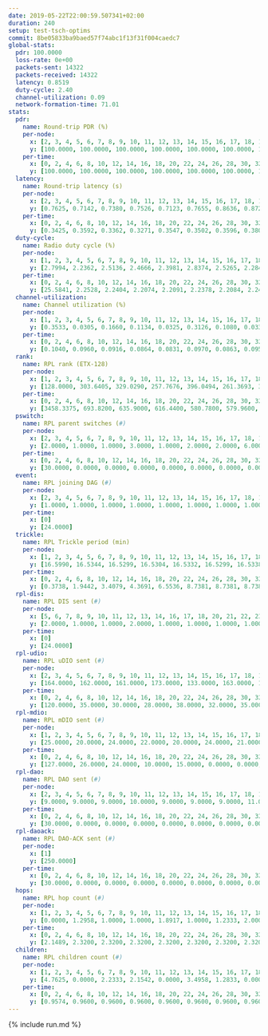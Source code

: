 ```yaml
---
date: 2019-05-22T22:00:59.507341+02:00
duration: 240
setup: test-tsch-optims
commit: 8be05833ba9baed57f74abc1f13f31f004caedc7
global-stats:
  pdr: 100.0000
  loss-rate: 0e+00
  packets-sent: 14322
  packets-received: 14322
  latency: 0.8519
  duty-cycle: 2.40
  channel-utilization: 0.09
  network-formation-time: 71.01
stats:
  pdr:
    name: Round-trip PDR (%)
    per-node:
      x: [2, 3, 4, 5, 6, 7, 8, 9, 10, 11, 12, 13, 14, 15, 16, 17, 18, 19, 20, 21, 22, 23, 24, 25]
      y: [100.0000, 100.0000, 100.0000, 100.0000, 100.0000, 100.0000, 100.0000, 100.0000, 100.0000, 100.0000, 100.0000, 100.0000, 100.0000, 100.0000, 100.0000, 100.0000, 100.0000, 100.0000, 100.0000, 100.0000, 100.0000, 100.0000, 100.0000, 100.0000]
    per-time:
      x: [0, 2, 4, 6, 8, 10, 12, 14, 16, 18, 20, 22, 24, 26, 28, 30, 32, 34, 36, 38, 40, 42, 44, 46, 48, 50, 52, 54, 56, 58, 60, 62, 64, 66, 68, 70, 72, 74, 76, 78, 80, 82, 84, 86, 88, 90, 92, 94, 96, 98, 100, 102, 104, 106, 108, 110, 112, 114, 116, 118, 120, 122, 124, 126, 128, 130, 132, 134, 136, 138, 140, 142, 144, 146, 148, 150, 152, 154, 156, 158, 160, 162, 164, 166, 168, 170, 172, 174, 176, 178, 180, 182, 184, 186, 188, 190, 192, 194, 196, 198, 200, 202, 204, 206, 208, 210, 212, 214, 216, 218, 220, 222, 224, 226, 228, 230, 232, 234, 236, 238]
      y: [100.0000, 100.0000, 100.0000, 100.0000, 100.0000, 100.0000, 100.0000, 100.0000, 100.0000, 100.0000, 100.0000, 100.0000, 100.0000, 100.0000, 100.0000, 100.0000, 100.0000, 100.0000, 100.0000, 100.0000, 100.0000, 100.0000, 100.0000, 100.0000, 100.0000, 100.0000, 100.0000, 100.0000, 100.0000, 100.0000, 100.0000, 100.0000, 100.0000, 100.0000, 100.0000, 100.0000, 100.0000, 100.0000, 100.0000, 100.0000, 100.0000, 100.0000, 100.0000, 100.0000, 100.0000, 100.0000, 100.0000, 100.0000, 100.0000, 100.0000, 100.0000, 100.0000, 100.0000, 100.0000, 100.0000, 100.0000, 100.0000, 100.0000, 100.0000, 100.0000, 100.0000, 100.0000, 100.0000, 100.0000, 100.0000, 100.0000, 100.0000, 100.0000, 100.0000, 100.0000, 100.0000, 100.0000, 100.0000, 100.0000, 100.0000, 100.0000, 100.0000, 100.0000, 100.0000, 100.0000, 100.0000, 100.0000, 100.0000, 100.0000, 100.0000, 100.0000, 100.0000, 100.0000, 100.0000, 100.0000, 100.0000, 100.0000, 100.0000, 100.0000, 100.0000, 100.0000, 100.0000, 100.0000, 100.0000, 100.0000, 100.0000, 100.0000, 100.0000, 100.0000, 100.0000, 100.0000, 100.0000, 100.0000, 100.0000, 100.0000, 100.0000, 100.0000, 100.0000, 100.0000, 100.0000, 100.0000, 100.0000, 100.0000, 100.0000, 100.0000]
  latency:
    name: Round-trip latency (s)
    per-node:
      x: [2, 3, 4, 5, 6, 7, 8, 9, 10, 11, 12, 13, 14, 15, 16, 17, 18, 19, 20, 21, 22, 23, 24, 25]
      y: [0.7625, 0.7142, 0.7380, 0.7526, 0.7123, 0.7655, 0.8636, 0.8729, 0.7485, 0.8183, 0.8485, 0.7460, 0.9177, 0.8679, 0.8006, 0.8633, 0.8746, 0.8598, 0.9358, 0.9146, 0.9719, 1.0711, 1.0473, 0.9699]
    per-time:
      x: [0, 2, 4, 6, 8, 10, 12, 14, 16, 18, 20, 22, 24, 26, 28, 30, 32, 34, 36, 38, 40, 42, 44, 46, 48, 50, 52, 54, 56, 58, 60, 62, 64, 66, 68, 70, 72, 74, 76, 78, 80, 82, 84, 86, 88, 90, 92, 94, 96, 98, 100, 102, 104, 106, 108, 110, 112, 114, 116, 118, 120, 122, 124, 126, 128, 130, 132, 134, 136, 138, 140, 142, 144, 146, 148, 150, 152, 154, 156, 158, 160, 162, 164, 166, 168, 170, 172, 174, 176, 178, 180, 182, 184, 186, 188, 190, 192, 194, 196, 198, 200, 202, 204, 206, 208, 210, 212, 214, 216, 218, 220, 222, 224, 226, 228, 230, 232, 234, 236, 238]
      y: [0.3425, 0.3592, 0.3362, 0.3271, 0.3547, 0.3502, 0.3596, 0.3802, 0.3673, 0.3396, 0.3304, 0.3476, 0.3557, 0.3657, 0.3547, 0.3118, 0.3152, 0.3234, 0.3147, 0.3384, 0.3527, 0.3390, 0.3044, 0.2992, 0.2907, 0.3122, 0.3480, 0.2947, 0.3326, 0.3019, 0.3232, 0.3408, 0.3163, 0.3292, 0.3253, 0.3599, 0.3836, 0.4396, 0.4230, 0.3587, 0.3196, 0.3560, 0.4329, 0.9042, 0.6418, 0.5041, 0.4408, 0.3684, 0.4845, 1.2749, 1.0247, 0.7393, 0.5243, 0.4981, 0.4738, 1.2977, 1.2706, 1.2262, 0.9417, 0.6776, 0.6829, 1.2641, 1.2755, 1.2656, 1.2564, 1.1244, 0.8991, 1.2671, 1.2687, 1.2747, 1.2389, 1.2945, 1.0021, 1.2474, 1.2858, 1.3045, 1.2650, 1.2861, 1.3046, 1.2853, 1.2782, 1.2887, 1.2640, 1.2700, 1.2780, 1.2790, 1.2827, 1.2632, 1.2651, 1.2805, 1.2430, 1.2456, 1.2683, 1.2533, 1.2584, 1.2676, 1.2573, 1.2369, 1.2458, 1.2331, 1.2524, 1.2662, 1.2798, 1.2305, 1.2379, 1.2578, 1.2751, 1.3172, 1.2588, 1.2370, 1.2515, 1.2526, 1.2306, 1.2599, 1.2548, 1.2440, 1.2428, 1.2370, 1.2540, 1.2545]
  duty-cycle:
    name: Radio duty cycle (%)
    per-node:
      x: [1, 2, 3, 4, 5, 6, 7, 8, 9, 10, 11, 12, 13, 14, 15, 16, 17, 18, 19, 20, 21, 22, 23, 24, 25]
      y: [2.7994, 2.2362, 2.5136, 2.4666, 2.3981, 2.8374, 2.5265, 2.2844, 2.2043, 2.1415, 2.2316, 2.2108, 2.6628, 2.2877, 2.3164, 2.4021, 2.2944, 2.4799, 2.3908, 2.4790, 2.3026, 2.3557, 2.4196, 2.4348, 2.4134]
    per-time:
      x: [0, 2, 4, 6, 8, 10, 12, 14, 16, 18, 20, 22, 24, 26, 28, 30, 32, 34, 36, 38, 40, 42, 44, 46, 48, 50, 52, 54, 56, 58, 60, 62, 64, 66, 68, 70, 72, 74, 76, 78, 80, 82, 84, 86, 88, 90, 92, 94, 96, 98, 100, 102, 104, 106, 108, 110, 112, 114, 116, 118, 120, 122, 124, 126, 128, 130, 132, 134, 136, 138, 140, 142, 144, 146, 148, 150, 152, 154, 156, 158, 160, 162, 164, 166, 168, 170, 172, 174, 176, 178, 180, 182, 184, 186, 188, 190, 192, 194, 196, 198, 200, 202, 204, 206, 208, 210, 212, 214, 216, 218, 220, 222, 224, 226, 228, 230, 232, 234, 236, 238]
      y: [25.5841, 2.2528, 2.2404, 2.2074, 2.2091, 2.2378, 2.2084, 2.2422, 2.2292, 2.2358, 2.2000, 2.2060, 2.2154, 2.2170, 2.2573, 2.2264, 2.2028, 2.2179, 2.2252, 2.2146, 2.2100, 2.2182, 2.2280, 2.2277, 2.1909, 2.2148, 2.2086, 2.2201, 2.2121, 2.2221, 2.2041, 2.2160, 2.2025, 2.2195, 2.2284, 2.2026, 2.2163, 2.2025, 2.2238, 2.2221, 2.2241, 2.2107, 2.2190, 2.2174, 2.2173, 2.2098, 2.2079, 2.2063, 2.2093, 2.2196, 2.2123, 2.2123, 2.2170, 2.2017, 2.2090, 2.2038, 2.2287, 2.2171, 2.1919, 2.2148, 2.1922, 2.1898, 2.2048, 2.1996, 2.1940, 2.2049, 2.2090, 2.2154, 2.2196, 2.2163, 2.2079, 2.2158, 2.2267, 2.2169, 2.2185, 2.2305, 2.2144, 2.2039, 2.2371, 2.2329, 2.2032, 2.2097, 2.2074, 2.1924, 2.1977, 2.2223, 2.2044, 2.2017, 2.1905, 2.2168, 2.1981, 2.1817, 2.2015, 2.2073, 2.1916, 2.1900, 2.1986, 2.1923, 2.1699, 2.1997, 2.1911, 2.2109, 2.1984, 2.2247, 2.1767, 2.1990, 2.2088, 2.2005, 2.2194, 2.1755, 2.1751, 2.1826, 2.1898, 2.1702, 2.1877, 2.1767, 2.1881, 2.1723, 2.1963, 2.1888]
  channel-utilization:
    name: Channel utilization (%)
    per-node:
      x: [1, 2, 3, 4, 5, 6, 7, 8, 9, 10, 11, 12, 13, 14, 15, 16, 17, 18, 19, 20, 21, 22, 23, 24, 25]
      y: [0.3533, 0.0305, 0.1660, 0.1134, 0.0325, 0.3126, 0.1080, 0.0330, 0.0319, 0.0544, 0.0477, 0.0322, 0.1644, 0.0322, 0.0871, 0.1177, 0.0420, 0.0913, 0.0711, 0.0564, 0.0365, 0.0393, 0.0324, 0.0314, 0.0327]
    per-time:
      x: [0, 2, 4, 6, 8, 10, 12, 14, 16, 18, 20, 22, 24, 26, 28, 30, 32, 34, 36, 38, 40, 42, 44, 46, 48, 50, 52, 54, 56, 58, 60, 62, 64, 66, 68, 70, 72, 74, 76, 78, 80, 82, 84, 86, 88, 90, 92, 94, 96, 98, 100, 102, 104, 106, 108, 110, 112, 114, 116, 118, 120, 122, 124, 126, 128, 130, 132, 134, 136, 138, 140, 142, 144, 146, 148, 150, 152, 154, 156, 158, 160, 162, 164, 166, 168, 170, 172, 174, 176, 178, 180, 182, 184, 186, 188, 190, 192, 194, 196, 198, 200, 202, 204, 206, 208, 210, 212, 214, 216, 218, 220, 222, 224, 226, 228, 230, 232, 234, 236, 238]
      y: [0.1040, 0.0960, 0.0916, 0.0864, 0.0831, 0.0970, 0.0863, 0.0959, 0.0926, 0.0947, 0.0852, 0.0861, 0.0891, 0.0900, 0.1012, 0.0910, 0.0840, 0.0871, 0.0909, 0.0873, 0.0845, 0.0878, 0.0898, 0.0897, 0.0793, 0.0860, 0.0831, 0.0875, 0.0865, 0.0895, 0.0846, 0.0855, 0.0819, 0.0878, 0.0891, 0.0820, 0.0867, 0.0856, 0.0906, 0.0870, 0.0897, 0.0851, 0.0876, 0.0868, 0.0888, 0.0872, 0.0845, 0.0852, 0.0855, 0.0875, 0.0852, 0.0844, 0.0850, 0.0821, 0.0859, 0.0835, 0.0925, 0.0877, 0.0794, 0.0866, 0.0786, 0.0799, 0.0846, 0.0835, 0.0813, 0.0842, 0.0833, 0.0864, 0.0876, 0.0858, 0.0851, 0.0865, 0.0912, 0.0876, 0.0866, 0.0901, 0.0860, 0.0830, 0.0912, 0.0932, 0.0838, 0.0855, 0.0864, 0.0815, 0.0830, 0.0926, 0.0858, 0.0851, 0.0822, 0.0904, 0.0833, 0.0788, 0.0832, 0.0857, 0.0820, 0.0814, 0.0823, 0.0837, 0.0752, 0.0855, 0.0812, 0.0871, 0.0826, 0.0920, 0.0756, 0.0824, 0.0875, 0.0869, 0.0936, 0.0779, 0.0787, 0.0805, 0.0830, 0.0774, 0.0844, 0.0808, 0.0831, 0.0786, 0.0865, 0.0824]
  rank:
    name: RPL rank (ETX-128)
    per-node:
      x: [1, 2, 3, 4, 5, 6, 7, 8, 9, 10, 11, 12, 13, 14, 15, 16, 17, 18, 19, 20, 21, 22, 23, 24, 25]
      y: [128.0000, 303.6405, 329.0290, 257.7676, 396.0494, 261.3693, 318.4711, 450.4959, 544.1951, 411.9218, 423.3776, 489.6955, 418.8017, 592.5936, 502.6996, 477.0992, 545.0980, 593.7306, 619.3457, 646.1951, 663.9237, 728.2581, 1037.4228, 1015.7782, 1016.5709]
    per-time:
      x: [0, 2, 4, 6, 8, 10, 12, 14, 16, 18, 20, 22, 24, 26, 28, 30, 32, 34, 36, 38, 40, 42, 44, 46, 48, 50, 52, 54, 56, 58, 60, 62, 64, 66, 68, 70, 72, 74, 76, 78, 80, 82, 84, 86, 88, 90, 92, 94, 96, 98, 100, 102, 104, 106, 108, 110, 112, 114, 116, 118, 120, 122, 124, 126, 128, 130, 132, 134, 136, 138, 140, 142, 144, 146, 148, 150, 152, 154, 156, 158, 160, 162, 164, 166, 168, 170, 172, 174, 176, 178, 180, 182, 184, 186, 188, 190, 192, 194, 196, 198, 200, 202, 204, 206, 208, 210, 212, 214, 216, 218, 220, 222, 224, 226, 228, 230, 232, 234, 236, 238]
      y: [3458.3375, 693.8200, 635.9000, 616.4400, 580.7800, 579.9600, 576.6400, 578.2400, 572.4800, 581.8868, 573.6200, 578.2400, 587.1538, 576.4400, 568.4902, 555.7843, 542.9000, 539.0196, 523.7647, 519.4706, 510.7451, 500.7500, 496.8400, 497.3846, 485.3600, 488.3200, 485.4400, 484.5882, 487.7400, 490.8000, 490.2941, 495.5800, 495.1200, 481.6400, 486.0600, 476.3529, 484.3585, 468.6200, 469.5600, 472.2600, 483.7000, 485.8824, 482.3000, 498.6731, 506.3400, 513.5577, 504.8800, 498.5800, 507.3019, 496.4118, 483.8600, 483.5000, 469.8000, 479.7308, 473.1600, 468.5294, 471.9200, 480.9423, 488.3462, 466.8400, 469.7000, 469.2200, 478.1765, 475.6000, 473.2549, 471.0400, 479.5200, 484.0577, 475.5000, 472.6667, 475.8800, 473.3725, 472.0000, 469.1600, 470.6667, 463.0000, 479.2800, 476.4000, 467.9412, 477.7647, 480.7925, 466.2549, 457.7000, 453.8627, 461.4000, 460.7400, 461.6000, 468.0200, 468.6400, 468.1481, 452.0000, 446.6800, 446.8431, 449.4800, 448.5600, 446.5600, 443.9800, 443.4400, 440.0392, 440.5000, 437.8400, 454.6667, 457.4200, 468.0800, 476.0600, 478.0800, 477.5098, 484.9434, 478.6731, 462.5200, 458.2400, 463.0000, 468.8039, 461.0600, 457.9423, 457.2200, 457.0192, 445.8200, 447.9000, 457.4400]
  pswitch:
    name: RPL parent switches (#)
    per-node:
      x: [2, 3, 4, 5, 6, 7, 8, 9, 10, 11, 12, 13, 14, 15, 16, 17, 18, 19, 20, 21, 22, 23, 24, 25]
      y: [2.0000, 1.0000, 1.0000, 3.0000, 1.0000, 2.0000, 2.0000, 6.0000, 3.0000, 1.0000, 3.0000, 2.0000, 11.0000, 3.0000, 2.0000, 5.0000, 5.0000, 3.0000, 6.0000, 9.0000, 8.0000, 6.0000, 8.0000, 7.0000]
    per-time:
      x: [0, 2, 4, 6, 8, 10, 12, 14, 16, 18, 20, 22, 24, 26, 28, 30, 32, 34, 36, 38, 40, 42, 44, 46, 48, 50, 52, 54, 56, 58, 60, 62, 64, 66, 68, 70, 72, 74, 76, 78, 80, 82, 84, 86, 88, 90, 92, 94, 96, 98, 100, 102, 104, 106, 108, 110, 112, 114, 116, 118, 120, 122, 124, 126, 128, 130, 132, 134, 136, 138, 140, 142, 144, 146, 148, 150, 152, 154, 156, 158, 160, 162, 164, 166, 168, 170, 172, 174, 176, 178, 180, 182, 184, 186, 188, 190, 192, 194, 196, 198, 200, 202, 204, 206, 208, 210, 212, 214, 216, 218, 220, 222, 224, 226, 228, 230, 232]
      y: [30.0000, 0.0000, 0.0000, 0.0000, 0.0000, 0.0000, 0.0000, 0.0000, 0.0000, 3.0000, 0.0000, 0.0000, 2.0000, 0.0000, 1.0000, 1.0000, 0.0000, 1.0000, 1.0000, 1.0000, 1.0000, 2.0000, 0.0000, 2.0000, 0.0000, 0.0000, 0.0000, 1.0000, 0.0000, 0.0000, 1.0000, 0.0000, 0.0000, 0.0000, 0.0000, 1.0000, 3.0000, 0.0000, 0.0000, 0.0000, 0.0000, 1.0000, 0.0000, 2.0000, 0.0000, 2.0000, 0.0000, 0.0000, 3.0000, 1.0000, 0.0000, 0.0000, 0.0000, 2.0000, 0.0000, 1.0000, 0.0000, 2.0000, 2.0000, 0.0000, 0.0000, 0.0000, 1.0000, 0.0000, 1.0000, 0.0000, 0.0000, 2.0000, 0.0000, 1.0000, 0.0000, 1.0000, 1.0000, 0.0000, 1.0000, 0.0000, 0.0000, 0.0000, 1.0000, 1.0000, 3.0000, 1.0000, 0.0000, 1.0000, 0.0000, 0.0000, 0.0000, 0.0000, 0.0000, 4.0000, 0.0000, 0.0000, 1.0000, 0.0000, 0.0000, 0.0000, 0.0000, 0.0000, 1.0000, 0.0000, 0.0000, 1.0000, 0.0000, 0.0000, 0.0000, 0.0000, 1.0000, 3.0000, 2.0000, 0.0000, 0.0000, 0.0000, 1.0000, 0.0000, 2.0000, 0.0000, 2.0000]
  event:
    name: RPL joining DAG (#)
    per-node:
      x: [2, 3, 4, 5, 6, 7, 8, 9, 10, 11, 12, 13, 14, 15, 16, 17, 18, 19, 20, 21, 22, 23, 24, 25]
      y: [1.0000, 1.0000, 1.0000, 1.0000, 1.0000, 1.0000, 1.0000, 1.0000, 1.0000, 1.0000, 1.0000, 1.0000, 1.0000, 1.0000, 1.0000, 1.0000, 1.0000, 1.0000, 1.0000, 1.0000, 1.0000, 1.0000, 1.0000, 1.0000]
    per-time:
      x: [0]
      y: [24.0000]
  trickle:
    name: RPL Trickle period (min)
    per-node:
      x: [1, 2, 3, 4, 5, 6, 7, 8, 9, 10, 11, 12, 13, 14, 15, 16, 17, 18, 19, 20, 21, 22, 23, 24, 25]
      y: [16.5990, 16.5344, 16.5299, 16.5304, 16.5332, 16.5299, 16.5338, 16.5338, 16.5491, 16.5382, 16.5253, 16.5377, 16.4714, 16.4936, 16.5472, 16.5344, 16.5905, 16.5384, 16.4613, 16.4359, 16.5534, 16.4113, 16.5422, 16.5497, 16.5460]
    per-time:
      x: [0, 2, 4, 6, 8, 10, 12, 14, 16, 18, 20, 22, 24, 26, 28, 30, 32, 34, 36, 38, 40, 42, 44, 46, 48, 50, 52, 54, 56, 58, 60, 62, 64, 66, 68, 70, 72, 74, 76, 78, 80, 82, 84, 86, 88, 90, 92, 94, 96, 98, 100, 102, 104, 106, 108, 110, 112, 114, 116, 118, 120, 122, 124, 126, 128, 130, 132, 134, 136, 138, 140, 142, 144, 146, 148, 150, 152, 154, 156, 158, 160, 162, 164, 166, 168, 170, 172, 174, 176, 178, 180, 182, 184, 186, 188, 190, 192, 194, 196, 198, 200, 202, 204, 206, 208, 210, 212, 214, 216, 218, 220, 222, 224, 226, 228, 230, 232, 234, 236, 238]
      y: [0.3738, 1.9442, 3.4079, 4.3691, 6.5536, 8.7381, 8.7381, 8.7381, 8.9129, 17.3114, 17.4763, 17.4763, 17.4763, 17.4763, 17.4763, 17.4763, 17.4763, 17.4763, 17.4763, 17.4763, 17.4763, 17.4763, 17.4763, 17.4763, 17.4763, 17.4763, 17.4763, 17.4763, 17.4763, 17.4763, 17.4763, 17.4763, 17.4763, 17.4763, 17.4763, 17.4763, 17.4763, 17.4763, 17.4763, 17.4763, 17.4763, 17.4763, 17.4763, 17.4763, 17.4763, 17.4763, 17.4763, 17.4763, 17.4763, 17.4763, 17.4763, 17.4763, 17.4763, 17.4763, 17.4763, 17.4763, 17.4763, 17.4763, 17.4763, 17.4763, 17.4763, 17.4763, 17.4763, 17.4763, 17.4763, 17.4763, 17.4763, 17.4763, 17.4763, 17.4763, 17.4763, 17.4763, 17.4763, 17.4763, 17.4763, 17.4763, 17.4763, 17.4763, 17.4763, 17.4763, 17.4763, 17.4763, 17.4763, 17.4763, 17.4763, 17.4763, 17.4763, 17.4763, 17.4763, 17.4763, 17.4763, 17.4763, 17.4763, 17.4763, 17.4763, 17.4763, 17.4763, 17.4763, 17.4763, 17.4763, 17.4763, 17.4763, 17.4763, 17.4763, 17.4763, 17.4763, 17.4763, 17.4763, 17.4763, 17.4763, 17.4763, 17.4763, 17.4763, 17.4763, 17.4763, 17.4763, 17.4763, 17.4763, 17.4763, 17.4763]
  rpl-dis:
    name: RPL DIS sent (#)
    per-node:
      x: [5, 6, 7, 8, 9, 10, 11, 12, 13, 14, 16, 17, 18, 20, 21, 22, 23, 24, 25]
      y: [2.0000, 1.0000, 1.0000, 2.0000, 1.0000, 1.0000, 1.0000, 1.0000, 1.0000, 1.0000, 1.0000, 1.0000, 1.0000, 2.0000, 1.0000, 1.0000, 1.0000, 2.0000, 2.0000]
    per-time:
      x: [0]
      y: [24.0000]
  rpl-udio:
    name: RPL uDIO sent (#)
    per-node:
      x: [2, 3, 4, 5, 6, 7, 8, 9, 10, 11, 12, 13, 14, 15, 16, 17, 18, 19, 20, 21, 22, 23, 24, 25]
      y: [164.0000, 162.0000, 161.0000, 173.0000, 133.0000, 163.0000, 162.0000, 171.0000, 168.0000, 159.0000, 170.0000, 164.0000, 174.0000, 162.0000, 167.0000, 167.0000, 153.0000, 160.0000, 168.0000, 158.0000, 167.0000, 171.0000, 164.0000, 168.0000]
    per-time:
      x: [0, 2, 4, 6, 8, 10, 12, 14, 16, 18, 20, 22, 24, 26, 28, 30, 32, 34, 36, 38, 40, 42, 44, 46, 48, 50, 52, 54, 56, 58, 60, 62, 64, 66, 68, 70, 72, 74, 76, 78, 80, 82, 84, 86, 88, 90, 92, 94, 96, 98, 100, 102, 104, 106, 108, 110, 112, 114, 116, 118, 120, 122, 124, 126, 128, 130, 132, 134, 136, 138, 140, 142, 144, 146, 148, 150, 152, 154, 156, 158, 160, 162, 164, 166, 168, 170, 172, 174, 176, 178, 180, 182, 184, 186, 188, 190, 192, 194, 196, 198, 200, 202, 204, 206, 208, 210, 212, 214, 216, 218, 220, 222, 224, 226, 228, 230, 232, 234, 236, 238, 240]
      y: [120.0000, 35.0000, 30.0000, 28.0000, 38.0000, 32.0000, 35.0000, 34.0000, 28.0000, 35.0000, 34.0000, 29.0000, 34.0000, 34.0000, 36.0000, 36.0000, 29.0000, 37.0000, 31.0000, 29.0000, 32.0000, 35.0000, 31.0000, 25.0000, 32.0000, 32.0000, 32.0000, 30.0000, 32.0000, 32.0000, 34.0000, 34.0000, 33.0000, 31.0000, 28.0000, 33.0000, 27.0000, 30.0000, 32.0000, 35.0000, 34.0000, 31.0000, 30.0000, 35.0000, 29.0000, 34.0000, 33.0000, 29.0000, 34.0000, 33.0000, 35.0000, 30.0000, 34.0000, 33.0000, 31.0000, 36.0000, 32.0000, 37.0000, 26.0000, 28.0000, 32.0000, 33.0000, 33.0000, 37.0000, 27.0000, 32.0000, 28.0000, 35.0000, 30.0000, 32.0000, 36.0000, 27.0000, 31.0000, 33.0000, 31.0000, 36.0000, 29.0000, 34.0000, 39.0000, 35.0000, 28.0000, 30.0000, 26.0000, 37.0000, 32.0000, 30.0000, 32.0000, 34.0000, 26.0000, 29.0000, 34.0000, 36.0000, 29.0000, 35.0000, 30.0000, 31.0000, 28.0000, 33.0000, 34.0000, 33.0000, 28.0000, 36.0000, 36.0000, 31.0000, 30.0000, 32.0000, 33.0000, 31.0000, 32.0000, 31.0000, 29.0000, 29.0000, 37.0000, 26.0000, 33.0000, 30.0000, 29.0000, 35.0000, 33.0000, 33.0000, 0.0000]
  rpl-mdio:
    name: RPL mDIO sent (#)
    per-node:
      x: [1, 2, 3, 4, 5, 6, 7, 8, 9, 10, 11, 12, 13, 14, 15, 16, 17, 18, 19, 20, 21, 22, 23, 24, 25]
      y: [25.0000, 20.0000, 24.0000, 22.0000, 20.0000, 24.0000, 21.0000, 21.0000, 20.0000, 23.0000, 20.0000, 23.0000, 21.0000, 22.0000, 20.0000, 20.0000, 20.0000, 22.0000, 23.0000, 21.0000, 22.0000, 22.0000, 20.0000, 21.0000, 20.0000]
    per-time:
      x: [0, 2, 4, 6, 8, 10, 12, 14, 16, 18, 20, 22, 24, 26, 28, 30, 32, 34, 36, 38, 40, 42, 44, 46, 48, 50, 52, 54, 56, 58, 60, 62, 64, 66, 68, 70, 72, 74, 76, 78, 80, 82, 84, 86, 88, 90, 92, 94, 96, 98, 100, 102, 104, 106, 108, 110, 112, 114, 116, 118, 120, 122, 124, 126, 128, 130, 132, 134, 136, 138, 140, 142, 144, 146, 148, 150, 152, 154, 156, 158, 160, 162, 164, 166, 168, 170, 172, 174, 176, 178, 180, 182, 184, 186, 188, 190, 192, 194, 196, 198, 200, 202, 204, 206, 208, 210, 212, 214, 216, 218, 220, 222, 224, 226, 228, 230, 232, 234, 236, 238]
      y: [127.0000, 26.0000, 24.0000, 10.0000, 15.0000, 0.0000, 0.0000, 14.0000, 10.0000, 1.0000, 0.0000, 0.0000, 0.0000, 4.0000, 3.0000, 6.0000, 6.0000, 6.0000, 0.0000, 0.0000, 0.0000, 0.0000, 7.0000, 6.0000, 4.0000, 5.0000, 3.0000, 0.0000, 0.0000, 0.0000, 0.0000, 7.0000, 4.0000, 5.0000, 9.0000, 0.0000, 0.0000, 0.0000, 0.0000, 4.0000, 5.0000, 3.0000, 5.0000, 8.0000, 0.0000, 0.0000, 0.0000, 0.0000, 1.0000, 3.0000, 4.0000, 7.0000, 10.0000, 0.0000, 0.0000, 0.0000, 0.0000, 7.0000, 3.0000, 5.0000, 9.0000, 1.0000, 0.0000, 0.0000, 0.0000, 0.0000, 10.0000, 4.0000, 6.0000, 3.0000, 2.0000, 0.0000, 0.0000, 0.0000, 3.0000, 4.0000, 3.0000, 8.0000, 7.0000, 0.0000, 0.0000, 0.0000, 0.0000, 4.0000, 6.0000, 5.0000, 4.0000, 6.0000, 0.0000, 0.0000, 0.0000, 0.0000, 9.0000, 3.0000, 4.0000, 4.0000, 5.0000, 0.0000, 0.0000, 0.0000, 2.0000, 4.0000, 5.0000, 7.0000, 6.0000, 1.0000, 0.0000, 0.0000, 0.0000, 4.0000, 5.0000, 6.0000, 7.0000, 3.0000, 0.0000, 0.0000, 0.0000, 0.0000, 4.0000, 6.0000]
  rpl-dao:
    name: RPL DAO sent (#)
    per-node:
      x: [2, 3, 4, 5, 6, 7, 8, 9, 10, 11, 12, 13, 14, 15, 16, 17, 18, 19, 20, 21, 22, 23, 24, 25]
      y: [9.0000, 9.0000, 9.0000, 10.0000, 9.0000, 9.0000, 9.0000, 11.0000, 9.0000, 9.0000, 10.0000, 10.0000, 14.0000, 10.0000, 9.0000, 10.0000, 11.0000, 10.0000, 12.0000, 14.0000, 13.0000, 11.0000, 12.0000, 11.0000]
    per-time:
      x: [0, 2, 4, 6, 8, 10, 12, 14, 16, 18, 20, 22, 24, 26, 28, 30, 32, 34, 36, 38, 40, 42, 44, 46, 48, 50, 52, 54, 56, 58, 60, 62, 64, 66, 68, 70, 72, 74, 76, 78, 80, 82, 84, 86, 88, 90, 92, 94, 96, 98, 100, 102, 104, 106, 108, 110, 112, 114, 116, 118, 120, 122, 124, 126, 128, 130, 132, 134, 136, 138, 140, 142, 144, 146, 148, 150, 152, 154, 156, 158, 160, 162, 164, 166, 168, 170, 172, 174, 176, 178, 180, 182, 184, 186, 188, 190, 192, 194, 196, 198, 200, 202, 204, 206, 208, 210, 212, 214, 216, 218, 220, 222, 224, 226, 228, 230, 232, 234, 236]
      y: [30.0000, 0.0000, 0.0000, 0.0000, 0.0000, 0.0000, 0.0000, 0.0000, 0.0000, 3.0000, 0.0000, 0.0000, 2.0000, 0.0000, 19.0000, 2.0000, 0.0000, 1.0000, 1.0000, 1.0000, 1.0000, 2.0000, 0.0000, 2.0000, 0.0000, 0.0000, 1.0000, 1.0000, 13.0000, 1.0000, 1.0000, 1.0000, 1.0000, 0.0000, 2.0000, 1.0000, 3.0000, 1.0000, 1.0000, 0.0000, 0.0000, 1.0000, 11.0000, 4.0000, 0.0000, 3.0000, 0.0000, 0.0000, 4.0000, 3.0000, 1.0000, 0.0000, 0.0000, 2.0000, 0.0000, 2.0000, 6.0000, 7.0000, 1.0000, 1.0000, 1.0000, 0.0000, 3.0000, 2.0000, 2.0000, 1.0000, 0.0000, 2.0000, 0.0000, 2.0000, 4.0000, 7.0000, 1.0000, 1.0000, 2.0000, 0.0000, 2.0000, 1.0000, 3.0000, 1.0000, 3.0000, 1.0000, 1.0000, 2.0000, 0.0000, 9.0000, 0.0000, 0.0000, 1.0000, 5.0000, 2.0000, 0.0000, 4.0000, 1.0000, 1.0000, 0.0000, 0.0000, 1.0000, 2.0000, 7.0000, 1.0000, 1.0000, 0.0000, 4.0000, 2.0000, 1.0000, 3.0000, 5.0000, 3.0000, 0.0000, 0.0000, 0.0000, 3.0000, 5.0000, 5.0000, 0.0000, 2.0000, 2.0000, 1.0000]
  rpl-daoack:
    name: RPL DAO-ACK sent (#)
    per-node:
      x: [1]
      y: [250.0000]
    per-time:
      x: [0, 2, 4, 6, 8, 10, 12, 14, 16, 18, 20, 22, 24, 26, 28, 30, 32, 34, 36, 38, 40, 42, 44, 46, 48, 50, 52, 54, 56, 58, 60, 62, 64, 66, 68, 70, 72, 74, 76, 78, 80, 82, 84, 86, 88, 90, 92, 94, 96, 98, 100, 102, 104, 106, 108, 110, 112, 114, 116, 118, 120, 122, 124, 126, 128, 130, 132, 134, 136, 138, 140, 142, 144, 146, 148, 150, 152, 154, 156, 158, 160, 162, 164, 166, 168, 170, 172, 174, 176, 178, 180, 182, 184, 186, 188, 190, 192, 194, 196, 198, 200, 202, 204, 206, 208, 210, 212, 214, 216, 218, 220, 222, 224, 226, 228, 230, 232, 234, 236]
      y: [30.0000, 0.0000, 0.0000, 0.0000, 0.0000, 0.0000, 0.0000, 0.0000, 0.0000, 3.0000, 0.0000, 0.0000, 2.0000, 0.0000, 19.0000, 2.0000, 0.0000, 1.0000, 1.0000, 1.0000, 1.0000, 2.0000, 0.0000, 2.0000, 0.0000, 0.0000, 1.0000, 1.0000, 13.0000, 1.0000, 1.0000, 1.0000, 1.0000, 0.0000, 2.0000, 1.0000, 3.0000, 1.0000, 1.0000, 0.0000, 0.0000, 1.0000, 11.0000, 4.0000, 0.0000, 3.0000, 0.0000, 0.0000, 4.0000, 3.0000, 1.0000, 0.0000, 0.0000, 2.0000, 0.0000, 2.0000, 6.0000, 7.0000, 1.0000, 1.0000, 1.0000, 0.0000, 3.0000, 2.0000, 2.0000, 1.0000, 0.0000, 2.0000, 0.0000, 2.0000, 4.0000, 7.0000, 1.0000, 1.0000, 2.0000, 0.0000, 2.0000, 1.0000, 3.0000, 1.0000, 3.0000, 1.0000, 1.0000, 2.0000, 0.0000, 9.0000, 0.0000, 0.0000, 1.0000, 5.0000, 2.0000, 0.0000, 3.0000, 2.0000, 1.0000, 0.0000, 0.0000, 1.0000, 2.0000, 7.0000, 1.0000, 1.0000, 0.0000, 4.0000, 2.0000, 1.0000, 3.0000, 5.0000, 3.0000, 0.0000, 0.0000, 0.0000, 3.0000, 5.0000, 5.0000, 0.0000, 2.0000, 2.0000, 1.0000]
  hops:
    name: RPL hop count (#)
    per-node:
      x: [1, 2, 3, 4, 5, 6, 7, 8, 9, 10, 11, 12, 13, 14, 15, 16, 17, 18, 19, 20, 21, 22, 23, 24, 25]
      y: [0.0000, 1.2958, 1.0000, 1.0000, 1.8917, 1.0000, 1.2333, 2.0000, 2.8542, 1.8167, 2.0000, 2.0000, 2.0000, 2.8708, 2.0000, 2.0000, 2.1542, 2.9167, 3.0000, 3.1750, 3.0667, 3.7458, 4.1506, 4.0669, 4.0000]
    per-time:
      x: [0, 2, 4, 6, 8, 10, 12, 14, 16, 18, 20, 22, 24, 26, 28, 30, 32, 34, 36, 38, 40, 42, 44, 46, 48, 50, 52, 54, 56, 58, 60, 62, 64, 66, 68, 70, 72, 74, 76, 78, 80, 82, 84, 86, 88, 90, 92, 94, 96, 98, 100, 102, 104, 106, 108, 110, 112, 114, 116, 118, 120, 122, 124, 126, 128, 130, 132, 134, 136, 138, 140, 142, 144, 146, 148, 150, 152, 154, 156, 158, 160, 162, 164, 166, 168, 170, 172, 174, 176, 178, 180, 182, 184, 186, 188, 190, 192, 194, 196, 198, 200, 202, 204, 206, 208, 210, 212, 214, 216, 218, 220, 222, 224, 226, 228, 230, 232, 234, 236, 238]
      y: [2.1489, 2.3200, 2.3200, 2.3200, 2.3200, 2.3200, 2.3200, 2.3200, 2.3200, 2.2200, 2.3200, 2.3200, 2.3000, 2.2800, 2.2800, 2.3000, 2.3200, 2.3400, 2.3200, 2.3200, 2.3200, 2.3200, 2.3600, 2.3600, 2.3600, 2.3600, 2.3600, 2.3600, 2.3200, 2.3200, 2.3200, 2.3200, 2.3200, 2.3200, 2.3200, 2.3000, 2.3400, 2.3200, 2.3200, 2.3200, 2.3200, 2.3200, 2.3200, 2.3200, 2.3200, 2.3200, 2.2800, 2.2800, 2.3200, 2.3200, 2.3200, 2.3200, 2.3200, 2.3200, 2.2800, 2.2800, 2.2800, 2.3200, 2.2800, 2.2800, 2.2800, 2.2800, 2.2800, 2.2800, 2.2800, 2.2800, 2.2800, 2.3000, 2.3200, 2.3200, 2.3200, 2.3200, 2.3200, 2.3600, 2.3600, 2.3600, 2.3600, 2.3600, 2.3600, 2.3600, 2.3000, 2.2800, 2.2800, 2.2800, 2.2800, 2.2800, 2.2800, 2.2800, 2.2800, 2.2400, 2.2400, 2.2400, 2.2400, 2.2400, 2.2400, 2.2400, 2.2400, 2.2400, 2.2400, 2.2400, 2.2400, 2.2400, 2.2400, 2.2400, 2.2400, 2.2400, 2.2400, 2.2000, 2.2000, 2.2000, 2.2000, 2.2000, 2.2000, 2.2000, 2.2000, 2.2000, 2.2000, 2.2000, 2.2000, 2.2000]
  children:
    name: RPL children count (#)
    per-node:
      x: [1, 2, 3, 4, 5, 6, 7, 8, 9, 10, 11, 12, 13, 14, 15, 16, 17, 18, 19, 20, 21, 22, 23, 24, 25]
      y: [4.7625, 0.0000, 2.2333, 2.1542, 0.0000, 3.4958, 1.2833, 0.0000, 0.0000, 0.7125, 0.4833, 0.0000, 1.9292, 0.0000, 1.0292, 1.8125, 0.1125, 1.8958, 0.9000, 0.8208, 0.1500, 0.2125, 0.0000, 0.0000, 0.0000]
    per-time:
      x: [0, 2, 4, 6, 8, 10, 12, 14, 16, 18, 20, 22, 24, 26, 28, 30, 32, 34, 36, 38, 40, 42, 44, 46, 48, 50, 52, 54, 56, 58, 60, 62, 64, 66, 68, 70, 72, 74, 76, 78, 80, 82, 84, 86, 88, 90, 92, 94, 96, 98, 100, 102, 104, 106, 108, 110, 112, 114, 116, 118, 120, 122, 124, 126, 128, 130, 132, 134, 136, 138, 140, 142, 144, 146, 148, 150, 152, 154, 156, 158, 160, 162, 164, 166, 168, 170, 172, 174, 176, 178, 180, 182, 184, 186, 188, 190, 192, 194, 196, 198, 200, 202, 204, 206, 208, 210, 212, 214, 216, 218, 220, 222, 224, 226, 228, 230, 232, 234, 236, 238]
      y: [0.9574, 0.9600, 0.9600, 0.9600, 0.9600, 0.9600, 0.9600, 0.9600, 0.9600, 0.9600, 0.9600, 0.9600, 0.9600, 0.9600, 0.9600, 0.9600, 0.9600, 0.9600, 0.9600, 0.9600, 0.9600, 0.9600, 0.9600, 0.9600, 0.9600, 0.9600, 0.9600, 0.9600, 0.9600, 0.9600, 0.9600, 0.9600, 0.9600, 0.9600, 0.9600, 0.9600, 0.9600, 0.9600, 0.9600, 0.9600, 0.9600, 0.9600, 0.9600, 0.9600, 0.9600, 0.9600, 0.9600, 0.9600, 0.9600, 0.9600, 0.9600, 0.9600, 0.9600, 0.9600, 0.9600, 0.9600, 0.9600, 0.9600, 0.9600, 0.9600, 0.9600, 0.9600, 0.9600, 0.9600, 0.9600, 0.9600, 0.9600, 0.9600, 0.9600, 0.9600, 0.9600, 0.9600, 0.9600, 0.9600, 0.9600, 0.9600, 0.9600, 0.9600, 0.9600, 0.9600, 0.9600, 0.9600, 0.9600, 0.9600, 0.9600, 0.9600, 0.9600, 0.9600, 0.9600, 0.9600, 0.9600, 0.9600, 0.9600, 0.9600, 0.9600, 0.9600, 0.9600, 0.9600, 0.9600, 0.9600, 0.9600, 0.9600, 0.9600, 0.9600, 0.9600, 0.9600, 0.9600, 0.9600, 0.9600, 0.9600, 0.9600, 0.9600, 0.9600, 0.9600, 0.9600, 0.9600, 0.9600, 0.9600, 0.9600, 0.9600]
---
```


{% include run.md %}
